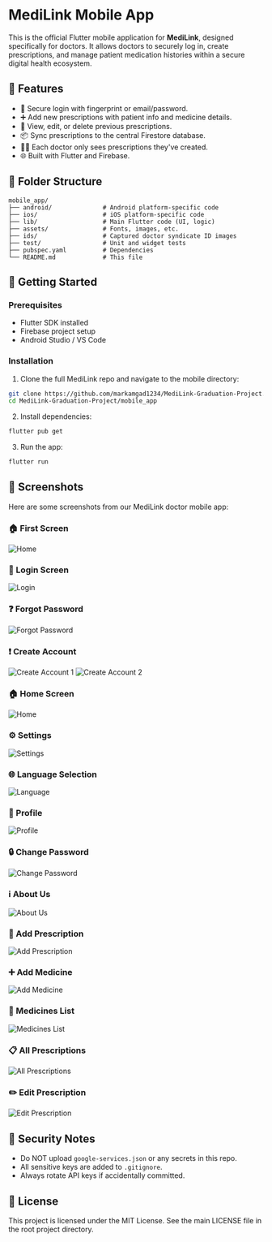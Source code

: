 
# MediLink Mobile App

This is the official Flutter mobile application for **MediLink**, designed specifically for doctors. It allows doctors to securely log in, create prescriptions, and manage patient medication histories within a secure digital health ecosystem.

## 📱 Features

- 🔐 Secure login with fingerprint or email/password.
- ➕ Add new prescriptions with patient info and medicine details.
- 🧾 View, edit, or delete previous prescriptions.
- 📦 Sync prescriptions to the central Firestore database.
- 👨‍⚕️ Each doctor only sees prescriptions they've created.
- 🌐 Built with Flutter and Firebase.

## 📂 Folder Structure

```
mobile_app/
├── android/              # Android platform-specific code
├── ios/                  # iOS platform-specific code
├── lib/                  # Main Flutter code (UI, logic)
├── assets/               # Fonts, images, etc.
├── ids/                  # Captured doctor syndicate ID images
├── test/                 # Unit and widget tests
├── pubspec.yaml          # Dependencies
└── README.md             # This file
```

## 🚀 Getting Started

### Prerequisites

- Flutter SDK installed
- Firebase project setup
- Android Studio / VS Code

### Installation

1. Clone the full MediLink repo and navigate to the mobile directory:

```bash
git clone https://github.com/markamgad1234/MediLink-Graduation-Project.git
cd MediLink-Graduation-Project/mobile_app
```

2. Install dependencies:

```bash
flutter pub get
```

3. Run the app:

```bash
flutter run
```


## 📱 Screenshots

Here are some screenshots from our MediLink doctor mobile app:

### 🏠 First Screen
![Home](screenshots/1.png)

### 🔐 Login Screen
![Login](screenshots/login.png)

### ❓ Forgot Password
![Forgot Password](screenshots/forget.png)

### ❗ Create Account
![Create Account 1](screenshots/ca1.png)
![Create Account 2](screenshots/ca2.png)

### 🏠 Home Screen
![Home](screenshots/homepage.png)

### ⚙️ Settings
![Settings](screenshots/settings.png)

### 🌐 Language Selection
![Language](screenshots/lang.png)

### 👤 Profile
![Profile](screenshots/profile.png)

### 🔒 Change Password
![Change Password](screenshots/cp.png)

### ℹ️ About Us
![About Us](screenshots/aboutus.png)

### 📝 Add Prescription
![Add Prescription](screenshots/addpre.png)

### ➕ Add Medicine
![Add Medicine ](screenshots/medicines.png)

### 📃 Medicines List
![Medicines List](screenshots/medicine.png)

### 📋 All Prescriptions
![All Prescriptions](screenshots/allpre.png)

### ✏️ Edit Prescription
![Edit Prescription](screenshots/editpre.png)

## 🔐 Security Notes

- Do NOT upload `google-services.json` or any secrets in this repo.
- All sensitive keys are added to `.gitignore`.
- Always rotate API keys if accidentally committed.

## 📜 License

This project is licensed under the MIT License. See the main LICENSE file in the root project directory.

